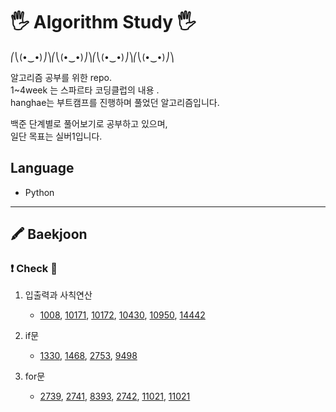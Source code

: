 # 🖐 Algorithm Study 🖐


⎛⎝(•‿•)⎠⎞⎛⎝(•‿•)⎠⎞⎛⎝(•‿•)⎠⎞⎛⎝(•‿•)⎠⎞



알고리즘 공부를 위한 repo.  
1~4week 는 스파르타 코딩클럽의 내용 .  
hanghae는 부트캠프를 진행하며 풀었던 알고리즘입니다.   

백준 단계별로 풀어보기로 공부하고 있으며,  
일단 목표는 실버1입니다.

## Language
* Python
---
## 🖍 Baekjoon 
### ❗ Check 💯
1. 입출력과 사칙연산 
   - [1008](baekjoon/1_입출력과사칙연산/1008().py),
    [10171](baekjoon/1_입출력과사칙연산/10171(고양이).py),
    [10172](baekjoon/1_입출력과사칙연산/10172(개).py),
     [10430](baekjoon/1_입출력과사칙연산/10430(나머지).py),
     [10950](baekjoon/1_입출력과사칙연산/10950(A+b-3).py),
     [14442](baekjoon/1_입출력과사칙연산/14442(빠른A+B).py) 
     
2. if문 
   - [1330](baekjoon/2_if문/1330(두수비교하기).py),
    [1468](baekjoon/2_if문/1468(사분면고르기).py),
    [2753](baekjoon/2_if문/2753(윤년).py),
    [9498](baekjoon/2_if문/9498(시험성적).py)

3. for문
   - [2739](baekjoon/2_for문/2739(구구단).py),
    [2741](baekjoon/3_for문/2741(N찍기).py),
    [8393](baekjoon/3_for문/8393(합).py),
    [2742](baekjoon/3_for문/2742(기찍N).py),
    [11021](baekjoon/3_for문/11021(A+B-7).py),
     [11021](baekjoon/3_for문/11022(A+B-8).py)